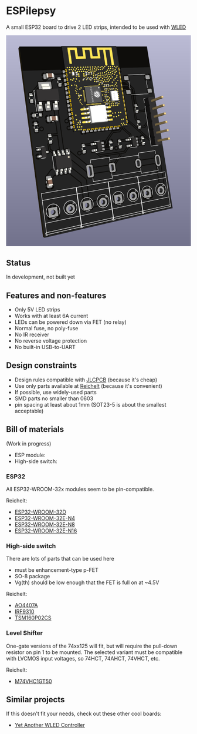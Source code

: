 ESPilepsy
=========

A small ESP32 board to drive 2 LED strips, intended to be used with [WLED](https://kno.wled.ge/)

![A rendered image of the PCB](espilepsy.png)

## Status

In development, not built yet

## Features and non-features

 - Only 5V LED strips
 - Works with at least 6A current
 - LEDs can be powered down via FET (no relay)
 - Normal fuse, no poly-fuse
 - No IR receiver
 - No reverse voltage protection
 - No built-in USB-to-UART

## Design constraints

 - Design rules compatible with [JLCPCB](https://jlcpcb.com/) (because it's cheap)
 - Use only parts available at [Reichelt](https://www.reichelt.de/) (because it's convenient)
 - If possible, use widely-used parts
 - SMD parts no smaller than 0603
 - pin spacing at least about 1mm (SOT23-5 is about the smallest acceptable)

## Bill of materials

(Work in progress)

 - ESP module: 
 - High-side switch:

### ESP32

All ESP32-WROOM-32x modules seem to be pin-compatible.

Reichelt:
 - [ESP32-WROOM-32D](https://www.reichelt.de/wifi-smd-modul-esp32-d0wd-4-mb-spi-3-3-v-18-x-25-5-x-3-2-mm-esp32wroom32d-p300012.html)
 - [ESP32-WROOM-32E-N4](https://www.reichelt.de/wifi-smd-modul-esp32-d0wd-v3-16-mb-spi-3-3-v-18-x-25-5-x-3-1-esp32wroom32e16-p300025.html)
 - [ESP32-WROOM-32E-N8](https://www.reichelt.de/wifi-modul-802-11-bt-2-4-2-5ghz-150mb-s-esp32wroom32e8-p311740.html)
 - [ESP32-WROOM-32E-N16](https://www.reichelt.de/wifi-smd-modul-esp32-d0wd-v3-16-mb-spi-3-3-v-18-x-25-5-x-3-1-esp32wroom32e16-p300025.html)

### High-side switch

There are lots of parts that can be used here

 - must be enhancement-type p-FET
 - SO-8 package
 - Vg(th) should be low enough that the FET is full on at ~4.5V
 
Reichelt: 
 - [AO4407A](https://www.reichelt.de/mosfet-p-kanal-30-v-12-a-rds-on-0-0085-ohm-so-8-ao-4407a-p166495.html)
 - [IRF9310](https://www.reichelt.de/mosfet-p-ch-30v-20a-2-5w-so-8-irf-9310-p132127.html)
 - [TSM160P02CS](https://www.reichelt.de/mosfet-p-ch-20v-11a-0-016r-so8-tsm160p02cs-p254930.html)

### Level Shifter

One-gate versions of the 74xx125 will fit, but will require the pull-down resistor on pin 1 to be mounted. The selected variant must be compatible with LVCMOS input voltages, so 74HCT, 74AHCT, 74VHCT, etc.

Reichelt:
 - [M74VHC1GT50](https://www.reichelt.de/buffer-cmos-1-65--5-5-v-sot-23-5-m74vhc1gt50dtt1g-p219278.html)


## Similar projects

If this doesn't fit your needs, check out these other cool boards:

 - [Yet Another WLED Controller](https://github.com/lizardsystems/yawl-controller)
